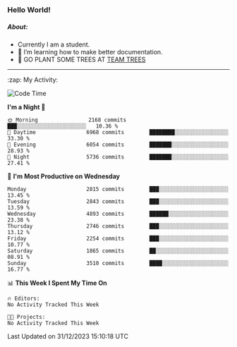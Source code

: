 ### Hello World!

##### About:
- Currently I am a student.
- 🌱 I’m learning how to make better documentation.
- 🌱 GO PLANT SOME TREES AT [TEAM TREES](https://teamtrees.org/)

---
  <summary>:zap: My Activity:</summary>
  
<!--START_SECTION:waka-->
![Code Time](http://img.shields.io/badge/Code%20Time-1%2C267%20hrs%2050%20mins-blue)

**I'm a Night 🦉** 

```text
🌞 Morning                2168 commits        ███░░░░░░░░░░░░░░░░░░░░░░   10.36 % 
🌆 Daytime                6968 commits        ████████░░░░░░░░░░░░░░░░░   33.30 % 
🌃 Evening                6054 commits        ███████░░░░░░░░░░░░░░░░░░   28.93 % 
🌙 Night                  5736 commits        ███████░░░░░░░░░░░░░░░░░░   27.41 % 
```
📅 **I'm Most Productive on Wednesday** 

```text
Monday                   2815 commits        ███░░░░░░░░░░░░░░░░░░░░░░   13.45 % 
Tuesday                  2843 commits        ███░░░░░░░░░░░░░░░░░░░░░░   13.59 % 
Wednesday                4893 commits        ██████░░░░░░░░░░░░░░░░░░░   23.38 % 
Thursday                 2746 commits        ███░░░░░░░░░░░░░░░░░░░░░░   13.12 % 
Friday                   2254 commits        ███░░░░░░░░░░░░░░░░░░░░░░   10.77 % 
Saturday                 1865 commits        ██░░░░░░░░░░░░░░░░░░░░░░░   08.91 % 
Sunday                   3510 commits        ████░░░░░░░░░░░░░░░░░░░░░   16.77 % 
```


📊 **This Week I Spent My Time On** 

```text
🔥 Editors: 
No Activity Tracked This Week

🐱‍💻 Projects: 
No Activity Tracked This Week
```


 Last Updated on 31/12/2023 15:10:18 UTC
<!--END_SECTION:waka-->
